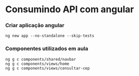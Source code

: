 # Consumindo API com angular

### Criar aplicação angular
    ng new app --no-standalone --skip-tests

### Componentes utilizados em aula
    ng g c components/shared/navbar
    ng g c components/views/home
    ng g c components/views/consultar-cep
